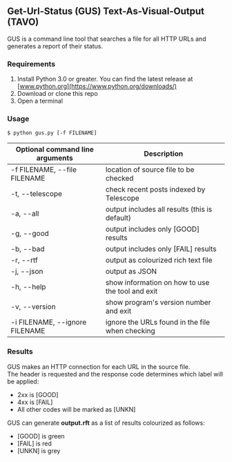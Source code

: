## Get-Url-Status (GUS) Text-As-Visual-Output (TAVO)
GUS is a command line tool that searches a file for all HTTP URLs and generates a report of their status.
### Requirements
1. Install Python 3.0 or greater. You can find the latest release at [www.python.org](https://www.python.org/downloads/)
2. Download or clone this repo
3. Open a terminal
### Usage
```
$ python gus.py [-f FILENAME]
```
Optional command line arguments | Description
--|--
-f FILENAME, --file FILENAME | location of source file to be checked
-t, --telescope | check recent posts indexed by Telescope
-a, --all | output includes all results (this is default)
-g, --good | output includes only [GOOD] results
-b, --bad | output includes only [FAIL] results
-r, --rtf | output as colourized rich text file
-j, --json | output as JSON
-h, --help | show information on how to use the tool and exit
-v, --version | show program's version number and exit
-i FILENAME, --ignore FILENAME | ignore the URLs found in the file when checking
### Results
GUS makes an HTTP connection for each URL in the source file.\
The header is requested and the response code determines which label will be applied:
* 2xx is [GOOD]
* 4xx is [FAIL]
* All other codes will be marked as [UNKN]

GUS can generate **output.rft** as a list of results colourized as follows:
* [GOOD] is green 
* [FAIL] is red
* [UNKN] is grey